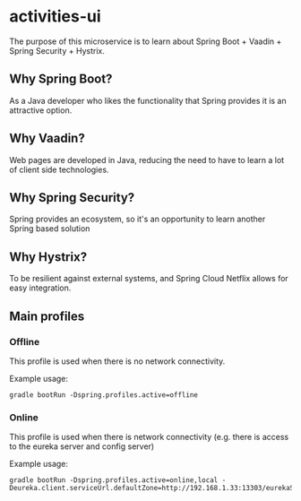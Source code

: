 # activities-ui

The purpose of this microservice is to learn about Spring Boot + Vaadin + Spring Security + Hystrix.

## Why Spring Boot?
As a Java developer who likes the functionality that Spring provides it is an attractive option.

## Why Vaadin?
Web pages are developed in Java, reducing the need to have to learn a lot of client side technologies.

## Why Spring Security?
Spring provides an ecosystem, so it's an opportunity to learn another Spring based solution

## Why Hystrix?
To be resilient against external systems, and Spring Cloud Netflix allows for easy integration.

## Main profiles

### Offline
This profile is used when there is no network connectivity.

Example usage: 
```
gradle bootRun -Dspring.profiles.active=offline
```

### Online
This profile is used when there is network connectivity (e.g. there is access to the eureka server and config server)

Example usage:
```
gradle bootRun -Dspring.profiles.active=online,local -Deureka.client.serviceUrl.defaultZone=http://192.168.1.33:13303/eurekaServer/eureka/,http://192.168.1.34:13303/eurekaServer/eureka/
```
